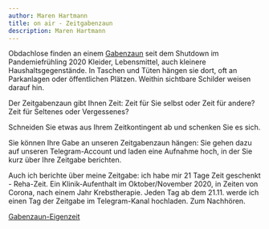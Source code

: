```yaml
---
author: Maren Hartmann
title: on air - Zeitgabenzaun
description: Maren Hartmann
---
```


Obdachlose finden an einem [Gabenzaun](https://alltaginderkrise.org/tag/obdachlosigkeit/) seit dem Shutdown im Pandemiefrühling 2020 Kleider, Lebensmittel, auch kleinere Haushaltsgegenstände. In Taschen und Tüten hängen sie dort, oft an Parkanlagen oder öffentlichen Plätzen. Weithin sichtbare Schilder weisen darauf hin.

Der Zeitgabenzaun gibt Ihnen Zeit: Zeit für Sie selbst oder Zeit für andere? Zeit für Seltenes oder Vergessenes? 

Schneiden Sie etwas aus Ihrem Zeitkontingent ab und schenken Sie es sich. 

Sie können Ihre Gabe an unseren Zeitgabenzaun hängen: Sie gehen dazu auf unseren Telegram-Account und laden eine Aufnahme hoch, in der Sie kurz über Ihre Zeitgabe berichten.

Auch ich berichte über meine Zeitgabe: ich habe mir 21 Tage Zeit geschenkt - Reha-Zeit. Ein Klinik-Aufenthalt im Oktober/November 2020, in Zeiten von Corona, nach einem Jahr Krebstherapie. 
Jeden Tag ab dem 21.11. werde ich einen Tag der Zeitgabe im Telegram-Kanal hochladen. Zum Nachhören.

[Gabenzaun-Eigenzeit](../../doc/Gabenzaun-Eigenzeit.pdf)